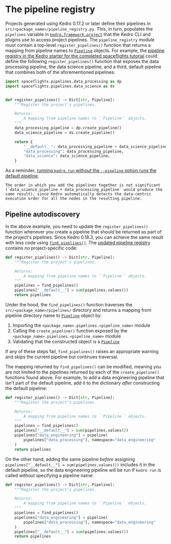 # The pipeline registry

Projects generated using Kedro 0.17.2 or later define their pipelines in `src/<package_name>/pipeline_registry.py`. This, in turn, populates the `pipelines` variable in [`kedro.framework.project`](/kedro.framework.project) that the Kedro CLI and plugins use to access project pipelines. The `pipeline_registry` module must contain a top-level `register_pipelines()` function that returns a mapping from pipeline names to [`Pipeline`](/kedro.pipeline.Pipeline) objects. For example, the [pipeline registry in the Kedro starter for the completed spaceflights tutorial](https://github.com/kedro-org/kedro-starters/blob/main/spaceflights-pandas/%7B%7B%20cookiecutter.repo_name%20%7D%7D/src/%7B%7B%20cookiecutter.python_package%20%7D%7D/pipeline_registry.py) could define the following `register_pipelines()` function that exposes the data processing pipeline, the data science pipeline, and a third, default pipeline that combines both of the aforementioned pipelines:

```python
import spaceflights.pipelines.data_processing as dp
import spaceflights.pipelines.data_science as ds


def register_pipelines() -> Dict[str, Pipeline]:
    """Register the project's pipelines.

    Returns:
        A mapping from pipeline names to ``Pipeline`` objects.
    """
    data_processing_pipeline = dp.create_pipeline()
    data_science_pipeline = ds.create_pipeline()

    return {
        "__default__": data_processing_pipeline + data_science_pipeline,
        "data_processing": data_processing_pipeline,
        "data_science": data_science_pipeline,
    }
```

As a reminder, [running `kedro run` without the `--pipeline` option runs the default pipeline](./run_a_pipeline.md#run-a-pipeline-by-name).

```{note}
The order in which you add the pipelines together is not significant (`data_science_pipeline + data_processing_pipeline` would produce the same result), since Kedro automatically detects the data-centric execution order for all the nodes in the resulting pipeline.
```

## Pipeline autodiscovery

In the above example, you need to update the `register_pipelines()` function whenever you create a pipeline that should be returned as part of the project's pipelines. Since Kedro 0.18.3, you can achieve the same result with less code using [`find_pipelines()`](/kedro.framework.project.find_pipelines). The [updated pipeline registry](https://github.com/kedro-org/kedro-starters/blob/main/spaceflights-pandas/%7B%7B%20cookiecutter.repo_name%20%7D%7D/src/%7B%7B%20cookiecutter.python_package%20%7D%7D/pipeline_registry.py) contains no project-specific code:

```python
def register_pipelines() -> Dict[str, Pipeline]:
    """Register the project's pipelines.

    Returns:
        A mapping from pipeline names to ``Pipeline`` objects.
    """
    pipelines = find_pipelines()
    pipelines["__default__"] = sum(pipelines.values())
    return pipelines
```

Under the hood, the `find_pipelines()` function traverses the `src/<package_name>/pipelines/` directory and returns a mapping from pipeline directory name to [`Pipeline`](/kedro.pipeline.Pipeline) object by:

1. Importing the `<package_name>.pipelines.<pipeline_name>` module
2. Calling the `create_pipeline()` function exposed by the `<package_name>.pipelines.<pipeline_name>` module
3. Validating that the constructed object is a [`Pipeline`](/kedro.pipeline.Pipeline)

If any of these steps fail, `find_pipelines()` raises an appropriate warning and skips the current pipeline but continues traversal.

The mapping returned by `find_pipelines()` can be modified, meaning you are not limited to the pipelines returned by each of the `create_pipeline()` functions found above. For example, to add a data engineering pipeline that isn't part of the default pipeline, add it to the dictionary *after* constructing the default pipeline:

```python
def register_pipelines() -> Dict[str, Pipeline]:
    """Register the project's pipelines.

    Returns:
        A mapping from pipeline names to ``Pipeline`` objects.
    """
    pipelines = find_pipelines()
    pipelines["__default__"] = sum(pipelines.values())
    pipelines["data_engineering"] = pipeline(
        pipelines["data_processing"], namespace="data_engineering"
    )
    return pipelines
```

On the other hand, adding the same pipeline *before* assigning `pipelines["__default__"] = sum(pipelines.values())` includes it in the default pipeline, so the data engineering pipeline will be run if `kedro run` is called without specifying a pipeline name:

```python
def register_pipelines() -> Dict[str, Pipeline]:
    """Register the project's pipelines.

    Returns:
        A mapping from pipeline names to ``Pipeline`` objects.
    """
    pipelines = find_pipelines()
    pipelines["data_engineering"] = pipeline(
        pipelines["data_processing"], namespace="data_engineering"
    )
    pipelines["__default__"] = sum(pipelines.values())
    return pipelines
```
